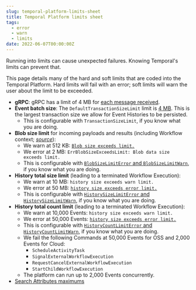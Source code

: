 ```yaml
---
slug: temporal-platform-limits-sheet
title: Temporal Platform limits sheet
tags:
  - error
  - warn
  - limits
date: 2022-06-07T00:00:00Z
---
```


Running into limits can cause unexpected failures.
Knowing Temporal's limits can prevent that.

This page details many of the hard and soft limits that are coded into the Temporal Platform.
Hard limits will fail with an error; soft limits will warn the user about the limit to be exceeded.

<!-- truncate -->

- **gRPC**: gRPC has a limit of 4 MB for [each message received](https://github.com/grpc/grpc/blob/v1.36.2/include/grpc/impl/codegen/grpc_types.h#L466).
- **Event batch size**: The `DefaultTransactionSizeLimit` limit is [4 MB](https://github.com/temporalio/temporal/pull/1363).
  This is the largest transaction size we allow for Event Histories to be persisted.
  - This is configurable with `TransactionSizeLimit`, if you know what you are doing.
- **Blob size limit** for incoming payloads and results (including Workflow context; _[source](https://github.com/temporalio/temporal/blob/v1.7.0/service/frontend/service.go#L133-L134)_):
  - We warn at 512 KB: [`Blob size exceeds limit.`](https://github.com/temporalio/temporal/blob/fee1c43823699e90b330680a8efeb9d8dbee8cf3/common/util.go#L568)
  - We error at 2 MB: `ErrBlobSizeExceedsLimit: Blob data size exceeds limit.`
  - This is configurable with [`BlobSizeLimitError` and `BlobSizeLimitWarn`](https://github.com/temporalio/temporal/blob/v1.7.0/service/history/configs/config.go#L378-L379), if you know what you are doing.
- **History total size limit** (leading to a terminated Workflow Execution):
  - We warn at 10 MB: `history size exceeds warn limit.`
  - We error at 50 MB: [`history size exceeds error limit.`](https://github.com/temporalio/temporal/blob/v1.7.0/service/history/workflowExecutionContext.go#L1204)
  - This is configurable with [`HistorySizeLimitError` and `HistorySizeLimitWarn`](https://github.com/temporalio/temporal/blob/v1.7.0/service/history/configs/config.go#L380-L381), if you know what you are doing.
- **History total count limit** (leading to a terminated Workflow Execution):
  - We warn at 10,000 Events: `history size exceeds warn limit.`
  - We error at 50,000 Events: [`history size exceeds error limit.`](https://github.com/temporalio/temporal/blob/v1.7.0/service/history/workflowExecutionContext.go#L1204)
  - This is configurable with [`HistoryCountLimitError` and `HistoryCountLimitWarn`](https://github.com/temporalio/temporal/blob/v1.7.0/service/history/configs/config.go#L382-L383), if you know what you are doing.
  - We fail the following Commands at 50,000 Events for OSS and 2,000 Events for Cloud:
    - `ScheduleActivityTask`
    - `SignalExternalWorkflowExecution`
    - `RequestCancelExternalWorkflowExecution`
    - `StartChildWorkflowExecution`
  - The platform can run up to 2,000 Events concurrently.
- [Search Attributes maximums](/visibility/#search-attributes-maximums)
